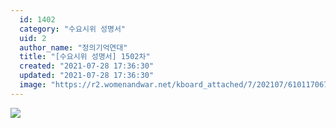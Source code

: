 ```yaml
---
  id: 1402
  category: "수요시위 성명서"
  uid: 2
  author_name: "정의기억연대"
  title: "[수요시위 성명서] 1502차"
  created: "2021-07-28 17:36:30"
  updated: "2021-07-28 17:36:30"
  image: "https://r2.womenandwar.net/kboard_attached/7/202107/610117067b6ac9282997.jpg"
---
```

![](https://r2.womenandwar.net/kboard_attached/7/202107/610117067b6ac9282997.jpg)